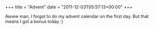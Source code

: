 +++
title = "Advent"
date = "2011-12-03T05:57:13+00:00"
+++

Awww man, I forgot to do my advent calendar on the first day.  But that means I got a bonus today :)
			